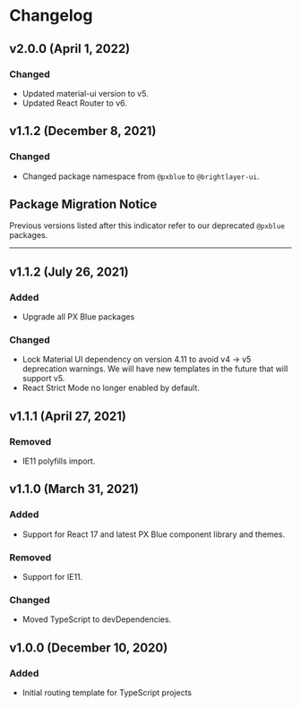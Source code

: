 # Changelog

## v2.0.0 (April 1, 2022)

### Changed

-   Updated material-ui version to v5.
-   Updated React Router to v6.

## v1.1.2 (December 8, 2021)

### Changed

-   Changed package namespace from `@pxblue` to `@brightlayer-ui`.

## Package Migration Notice

Previous versions listed after this indicator refer to our deprecated `@pxblue` packages.

---

## v1.1.2 (July 26, 2021)

### Added

-   Upgrade all PX Blue packages

### Changed

-   Lock Material UI dependency on version 4.11 to avoid v4 -> v5 deprecation warnings. We will have new templates in the future that will support v5.
-   React Strict Mode no longer enabled by default.

## v1.1.1 (April 27, 2021)

### Removed

-   IE11 polyfills import.

## v1.1.0 (March 31, 2021)

### Added

-   Support for React 17 and latest PX Blue component library and themes.

### Removed

-   Support for IE11.

### Changed

-   Moved TypeScript to devDependencies.

## v1.0.0 (December 10, 2020)

### Added

-   Initial routing template for TypeScript projects
